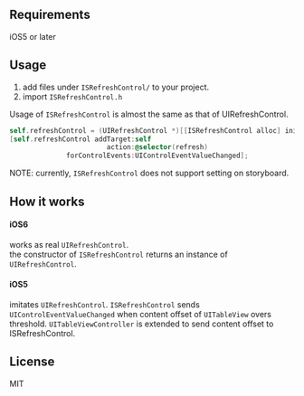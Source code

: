 ## Requirements

iOS5 or later

## Usage 

1. add files under `ISRefreshControl/` to your project.
2. import `ISRefreshControl.h`

Usage of `ISRefreshControl` is almost the same as that of UIRefreshControl.

```objectivec
self.refreshControl = (UIRefreshControl *)[[ISRefreshControl alloc] init];
[self.refreshControl addTarget:self
                        action:@selector(refresh)
              forControlEvents:UIControlEventValueChanged];
```

NOTE: currently, `ISRefreshControl` does not support setting on storyboard. 


## How it works

#### iOS6

works as real `UIRefreshControl`.  
the constructor of `ISRefreshControl` returns an instance of `UIRefreshControl`.

#### iOS5

imitates `UIRefreshControl`.
`ISRefreshControl` sends `UIControlEventValueChanged` when content offset of `UITableView` overs threshold.
`UITableViewController` is extended to send content offset to ISRefreshControl.

## License

MIT
